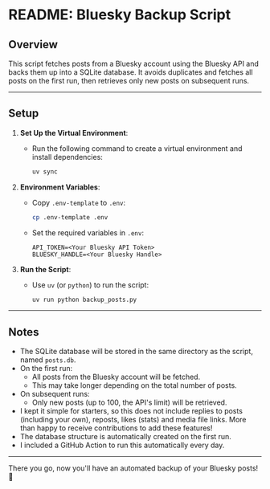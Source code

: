 # README: Bluesky Backup Script

## Overview

This script fetches posts from a Bluesky account using the Bluesky API and backs them up into a SQLite database. It avoids duplicates and fetches all posts on the first run, then retrieves only new posts on subsequent runs.

---

## Setup

1. **Set Up the Virtual Environment**:
   - Run the following command to create a virtual environment and install dependencies:
     ```bash
     uv sync
     ```

2. **Environment Variables**:
   - Copy `.env-template` to `.env`:
     ```bash
     cp .env-template .env
     ```
   - Set the required variables in `.env`:
     ```env
     API_TOKEN=<Your Bluesky API Token>
     BLUESKY_HANDLE=<Your Bluesky Handle>
     ```

3. **Run the Script**:
   - Use `uv` (or `python`) to run the script:
     ```bash
     uv run python backup_posts.py
     ```

---

## Notes
- The SQLite database will be stored in the same directory as the script, named `posts.db`.
- On the first run:
  - All posts from the Bluesky account will be fetched.
  - This may take longer depending on the total number of posts.
- On subsequent runs:
  - Only new posts (up to 100, the API's limit) will be retrieved.
- I kept it simple for starters, so this does not include replies to posts (including your own), reposts, likes (stats) and media file links. More than happy to receive contributions to add these features!
- The database structure is automatically created on the first run.
- I included a GitHub Action to run this automatically every day.
---

There you go, now you'll have an automated backup of your Bluesky posts! 🚀
